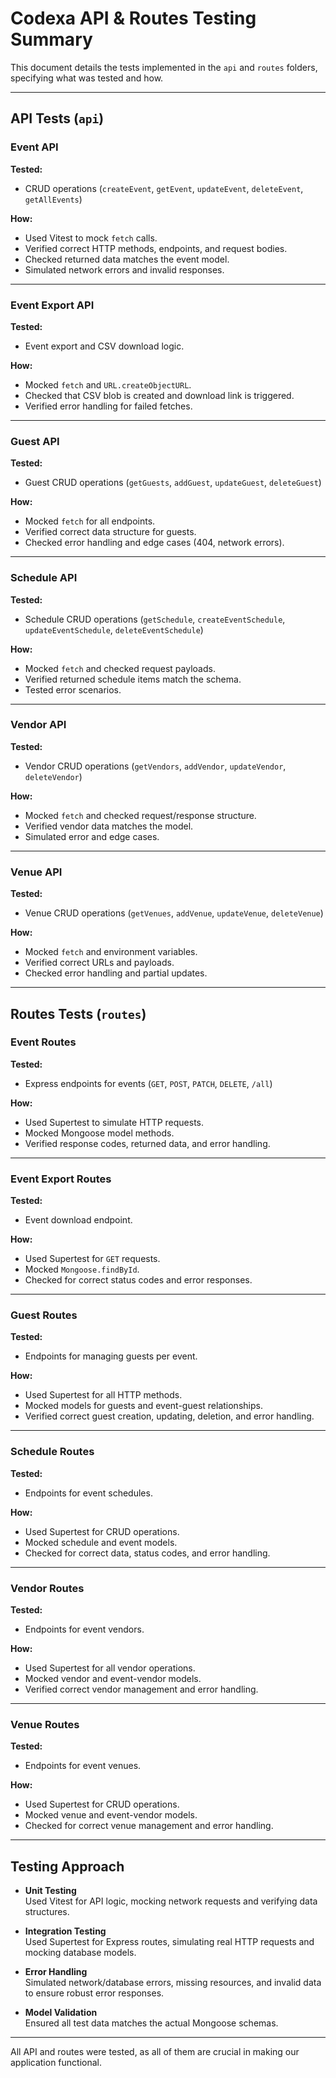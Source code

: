 # Codexa API & Routes Testing Summary

This document details the tests implemented in the `api` and `routes` folders, specifying what was tested and how.

---

## API Tests (`api`)

### Event API
**Tested:**
- CRUD operations (`createEvent`, `getEvent`, `updateEvent`, `deleteEvent`, `getAllEvents`)

**How:**
- Used Vitest to mock `fetch` calls.
- Verified correct HTTP methods, endpoints, and request bodies.
- Checked returned data matches the event model.
- Simulated network errors and invalid responses.

---

### Event Export API
**Tested:**
- Event export and CSV download logic.

**How:**
- Mocked `fetch` and `URL.createObjectURL`.
- Checked that CSV blob is created and download link is triggered.
- Verified error handling for failed fetches.

---

### Guest API
**Tested:**
- Guest CRUD operations (`getGuests`, `addGuest`, `updateGuest`, `deleteGuest`)

**How:**
- Mocked `fetch` for all endpoints.
- Verified correct data structure for guests.
- Checked error handling and edge cases (404, network errors).

---

### Schedule API
**Tested:**
- Schedule CRUD operations (`getSchedule`, `createEventSchedule`, `updateEventSchedule`, `deleteEventSchedule`)

**How:**
- Mocked `fetch` and checked request payloads.
- Verified returned schedule items match the schema.
- Tested error scenarios.

---

### Vendor API
**Tested:**
- Vendor CRUD operations (`getVendors`, `addVendor`, `updateVendor`, `deleteVendor`)

**How:**
- Mocked `fetch` and checked request/response structure.
- Verified vendor data matches the model.
- Simulated error and edge cases.

---

### Venue API
**Tested:**
- Venue CRUD operations (`getVenues`, `addVenue`, `updateVenue`, `deleteVenue`)

**How:**
- Mocked `fetch` and environment variables.
- Verified correct URLs and payloads.
- Checked error handling and partial updates.

---

## Routes Tests (`routes`)

### Event Routes
**Tested:**
- Express endpoints for events (`GET`, `POST`, `PATCH`, `DELETE`, `/all`)

**How:**
- Used Supertest to simulate HTTP requests.
- Mocked Mongoose model methods.
- Verified response codes, returned data, and error handling.

---

### Event Export Routes
**Tested:**
- Event download endpoint.

**How:**
- Used Supertest for `GET` requests.
- Mocked `Mongoose.findById`.
- Checked for correct status codes and error responses.

---

### Guest Routes
**Tested:**
- Endpoints for managing guests per event.

**How:**
- Used Supertest for all HTTP methods.
- Mocked models for guests and event-guest relationships.
- Verified correct guest creation, updating, deletion, and error handling.

---

### Schedule Routes
**Tested:**
- Endpoints for event schedules.

**How:**
- Used Supertest for CRUD operations.
- Mocked schedule and event models.
- Checked for correct data, status codes, and error handling.

---

### Vendor Routes
**Tested:**
- Endpoints for event vendors.

**How:**
- Used Supertest for all vendor operations.
- Mocked vendor and event-vendor models.
- Verified correct vendor management and error handling.

---

### Venue Routes
**Tested:**
- Endpoints for event venues.

**How:**
- Used Supertest for CRUD operations.
- Mocked venue and event-vendor models.
- Checked for correct venue management and error handling.

---

## Testing Approach

- **Unit Testing**  
  Used Vitest for API logic, mocking network requests and verifying data structures.

- **Integration Testing**  
  Used Supertest for Express routes, simulating real HTTP requests and mocking database models.

- **Error Handling**  
  Simulated network/database errors, missing resources, and invalid data to ensure robust error responses.

- **Model Validation**  
  Ensured all test data matches the actual Mongoose schemas.
 
---

All API and routes were tested, as all of them are crucial in making our application functional.